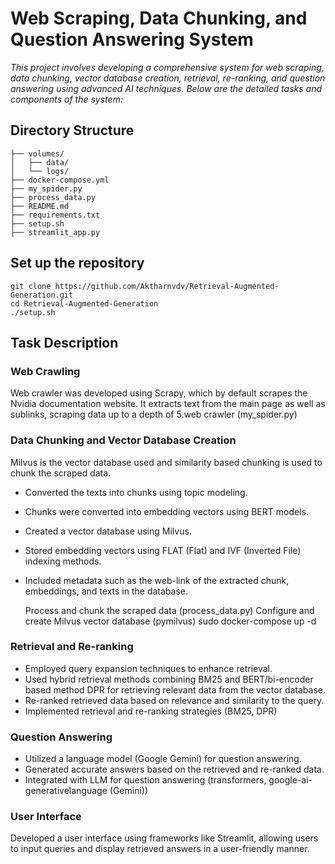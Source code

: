 # Web Scraping, Data Chunking, and Question Answering System

*This project involves developing a comprehensive system for web scraping, data chunking, vector database creation, retrieval, re-ranking, and question answering using advanced AI techniques. Below are the detailed tasks and components of the system:*

## Directory Structure
    
    ├── volumes/
    │   ├── data/
    │   └── logs/
    ├── docker-compose.yml
    ├── my_spider.py
    ├── process_data.py
    ├── README.md
    ├── requirements.txt
    ├── setup.sh
    ├── streamlit_app.py

## Set up the repository

    git clone https://github.com/Aktharnvdv/Retrieval-Augmented-Generation.git
    cd Retrieval-Augmented-Generation
    ./setup.sh

## Task Description

### Web Crawling
     
Web crawler was developed using Scrapy, which by default scrapes the Nvidia documentation website. It extracts text from the main page as well as sublinks, scraping data up to a depth of 5.web crawler (my_spider.py)

### Data Chunking and Vector Database Creation

Milvus is the vector database used and similarity based chunking is used to chunk the scraped data.
 
- Converted the texts into chunks using topic modeling.
- Chunks were converted into embedding vectors using BERT models.
- Created a vector database using Milvus.
- Stored embedding vectors using FLAT (Flat) and IVF (Inverted File) indexing methods.
- Included metadata such as the web-link of the extracted chunk, embeddings, and texts in the database.

    Process and chunk the scraped data (process_data.py)
    Configure and create Milvus vector database (pymilvus)
    sudo docker-compose up -d

### Retrieval and Re-ranking

- Employed query expansion techniques to enhance retrieval.
- Used hybrid retrieval methods combining BM25 and BERT/bi-encoder based method DPR for retrieving relevant data from the vector database.
- Re-ranked retrieved data based on relevance and similarity to the query.
- Implemented retrieval and re-ranking strategies (BM25, DPR)

### Question Answering

- Utilized a language model (Google Gemini) for question answering.
- Generated accurate answers based on the retrieved and re-ranked data.
- Integrated with LLM for question answering (transformers, google-ai-generativelanguage (Gemini))

### User Interface
    
Developed a user interface using frameworks like Streamlit, allowing users to input queries and display retrieved answers in a user-friendly manner.

